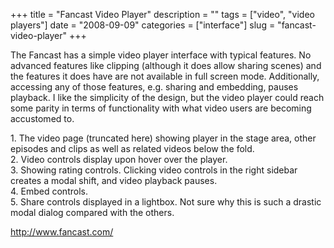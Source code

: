 +++
title = "Fancast Video Player"
description = ""
tags = ["video", "video players"]
date = "2008-09-09"
categories = ["interface"]
slug = "fancast-video-player"
+++


<p>The Fancast has a simple video player interface with typical features. No advanced features like clipping (although it does allow sharing scenes) and the features it does have are not available in full screen mode. Additionally, accessing any of those features, e.g. sharing and embedding, pauses playback. I like the simplicity of the design, but the video player could reach some parity in terms of functionality with what video users are becoming accustomed to.</p>
<div id="screens-full" class="clear"><div class="caption">1. The video page (truncated here) showing player in the stage area, other episodes and clips as well as related videos below the fold.</div><div class="fullimg clear"><a href="/media/interface/fancast-videoplayer-1.png" class="group" rel="group" title="1. The video page (truncated here) showing player in the stage area, other episodes and clips as wel..."><img src="/media/interface/fancast-videoplayer-1.png" alt="" class="img-responsive"></a></div></div><div id="screens-full" class="clear"><div class="caption">2. Video controls display upon hover over the player.</div><div class="fullimg clear"><a href="/media/interface/fancast-videoplayer-2.png" class="group" rel="group" title="2. Video controls display upon hover over the player."><img src="/media/interface/fancast-videoplayer-2.png" alt="" class="img-responsive"></a></div></div><div id="screens-full" class="clear"><div class="caption">3. Showing rating controls. Clicking video controls in the right sidebar creates a modal shift, and video playback pauses. </div><div class="fullimg clear"><a href="/media/interface/fancast-videoplayer-3.png" class="group" rel="group" title="3. Showing rating controls. Clicking video controls in the right sidebar creates a modal shift, and ..."><img src="/media/interface/fancast-videoplayer-3.png" alt="" class="img-responsive"></a></div></div><div id="screens-full" class="clear"><div class="caption">4. Embed controls.</div><div class="fullimg clear"><a href="/media/interface/fancast-videoplayer-4.png" class="group" rel="group" title="4. Embed controls."><img src="/media/interface/fancast-videoplayer-4.png" alt="" class="img-responsive"></a></div></div><div id="screens-full" class="clear"><div class="caption">5. Share controls displayed in a lightbox. Not sure why this is such a drastic modal dialog compared with the others.</div><div class="fullimg clear"><a href="/media/interface/fancast-videoplayer-5.png" class="group" rel="group" title="5. Share controls displayed in a lightbox. Not sure why this is such a drastic modal dialog compared..."><img src="/media/interface/fancast-videoplayer-5.png" alt="" class="img-responsive"></a></div></div>        
<p><a href="http://www.fancast.com/">http://www.fancast.com/</a></p>

